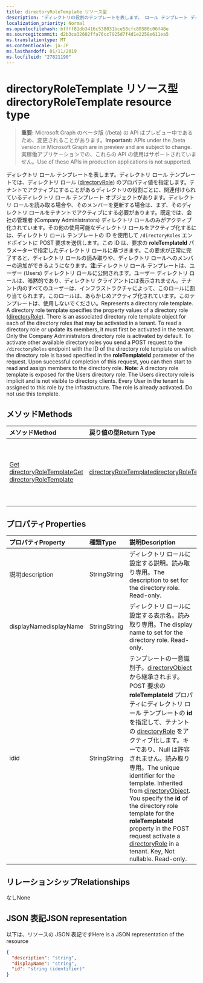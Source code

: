 ```yaml
---
title: directoryRoleTemplate リソース型
description: 'ディレクトリの役割のテンプレートを表します。 ロール テンプレート ディレクトリは、ディレクトリの役割 (directoryRole) のプロパティ値を指定します。 テナントでアクティブにすることがあるディレクトリの役割ごとに、関連付けられているディレクトリ ロール テンプレート オブジェクトがあります。 ディレクトリのロールの読み取りや、そのメンバーにする必要があります最初でアクティブにするテナントです。 会社の管理者のディレクトリの役割のみが既定でアクティブにします。 POST 要求を送信するその他の利用可能なディレクトリの役割を有効にするのには、`/directoryRoles`の要求の**roleTemplateId**パラメーターで指定されたディレクトリの役割の基になるディレクトリ ロール テンプレートの ID を持つエンドポイントです。 この要求の完了時に読み取りとディレクトリのロールにメンバーを割り当てるし、開始できます。 **注**: このロールに、ユーザー ディレクトリのディレクトリの役割のテンプレートが公開されています。 ユーザー ディレクトリの役割は、暗黙の型がクライアントのディレクトリに表示されていません。 テナントのすべてのユーザーは、インフラストラクチャによって、このロールに割り当てられます。 ロールが既にアクティブになっています。 このテンプレートを使用しません。'
localization_priority: Normal
ms.openlocfilehash: bffff81db3416c538031bce58cfc80580c06f48e
ms.sourcegitcommit: d2b3ca32602ffa76cc7925d7f4d1e2258e611ea5
ms.translationtype: MT
ms.contentlocale: ja-JP
ms.lasthandoff: 01/11/2019
ms.locfileid: "27821190"
---
```

# <a name="directoryroletemplate-resource-type"></a><span data-ttu-id="2e3a2-114">directoryRoleTemplate リソース型</span><span class="sxs-lookup"><span data-stu-id="2e3a2-114">directoryRoleTemplate resource type</span></span>

> <span data-ttu-id="2e3a2-115">**重要:** Microsoft Graph のベータ版 (/beta) の API はプレビュー中であるため、変更されることがあります。</span><span class="sxs-lookup"><span data-stu-id="2e3a2-115">**Important:** APIs under the /beta version in Microsoft Graph are in preview and are subject to change.</span></span> <span data-ttu-id="2e3a2-116">実稼働アプリケーションでの、これらの API の使用はサポートされていません。</span><span class="sxs-lookup"><span data-stu-id="2e3a2-116">Use of these APIs in production applications is not supported.</span></span>

<span data-ttu-id="2e3a2-p103">ディレクトリ ロール テンプレートを表します。ディレクトリ ロール テンプレートでは、ディレクトリ ロール ([directoryRole](directoryrole.md)) のプロパティ値を指定します。テナントでアクティブにすることがあるディレクトリの役割ごとに、関連付けられているディレクトリ ロール テンプレート オブジェクトがあります。ディレクトリ ロールを読み取る場合や、そのメンバーを更新する場合は、まず、そのディレクトリ ロールをテナントでアクティブにする必要があります。既定では、会社の管理者 (Company Administrators) ディレクトリ ロールのみがアクティブ化されています。その他の使用可能なディレクトリ ロールをアクティブ化するには、ディレクトリ ロール テンプレートの ID を使用して `/directoryRoles` エンドポイントに POST 要求を送信します。この ID は、要求の **roleTemplateId** パラメーターで指定したディレクトリ ロールに基づきます。この要求が正常に完了すると、ディレクトリ ロールの読み取りや、ディレクトリ ロールへのメンバーの追加ができるようになります。**注**:ディレクトリ ロール テンプレートは、ユーザー (Users) ディレクトリ ロールに公開されます。ユーザー ディレクトリ ロールは、暗黙的であり、ディレクトリ クライアントには表示されません。テナント内のすべてのユーザーは、インフラストラクチャによって、このロールに割り当てられます。このロールは、あらかじめアクティブ化されています。このテンプレートは、使用しないでください。</span><span class="sxs-lookup"><span data-stu-id="2e3a2-p103">Represents a directory role template. A directory role template specifies the property values of a directory role ([directoryRole](directoryrole.md)). There is an associated directory role template object for each of the directory roles that may be activated in a tenant. To read a directory role or update its members, it must first be activated in the tenant. Only the Company Administrators directory role is activated by default. To activate other available directory roles you send a POST request to the `/directoryRoles` endpoint with the ID of the directory role template on which the directory role is based specified in the **roleTemplateId** parameter of the request. Upon successful completion of this request, you can then start to read and assign members to the directory role. **Note**: A directory role template is exposed for the Users directory role. The Users directory role is implicit and is not visible to directory clients. Every User in the tenant is assigned to this role by the infrastructure. The role is already activated. Do not use this template.</span></span>


## <a name="methods"></a><span data-ttu-id="2e3a2-129">メソッド</span><span class="sxs-lookup"><span data-stu-id="2e3a2-129">Methods</span></span>

| <span data-ttu-id="2e3a2-130">メソッド</span><span class="sxs-lookup"><span data-stu-id="2e3a2-130">Method</span></span>       | <span data-ttu-id="2e3a2-131">戻り値の型</span><span class="sxs-lookup"><span data-stu-id="2e3a2-131">Return Type</span></span>  |<span data-ttu-id="2e3a2-132">説明</span><span class="sxs-lookup"><span data-stu-id="2e3a2-132">Description</span></span>|
|:---------------|:--------|:----------|
|[<span data-ttu-id="2e3a2-133">Get directoryRoleTemplate</span><span class="sxs-lookup"><span data-stu-id="2e3a2-133">Get directoryRoleTemplate</span></span>](../api/directoryroletemplate-get.md) | [<span data-ttu-id="2e3a2-134">directoryRoleTemplate</span><span class="sxs-lookup"><span data-stu-id="2e3a2-134">directoryRoleTemplate</span></span>](directoryroletemplate.md) |<span data-ttu-id="2e3a2-135">directoryRoleTemplate オブジェクトのプロパティとリレーションシップを読み取ります。</span><span class="sxs-lookup"><span data-stu-id="2e3a2-135">Read properties and relationships of directoryRoleTemplate object.</span></span>|

## <a name="properties"></a><span data-ttu-id="2e3a2-136">プロパティ</span><span class="sxs-lookup"><span data-stu-id="2e3a2-136">Properties</span></span>
| <span data-ttu-id="2e3a2-137">プロパティ</span><span class="sxs-lookup"><span data-stu-id="2e3a2-137">Property</span></span>     | <span data-ttu-id="2e3a2-138">種類</span><span class="sxs-lookup"><span data-stu-id="2e3a2-138">Type</span></span>   |<span data-ttu-id="2e3a2-139">説明</span><span class="sxs-lookup"><span data-stu-id="2e3a2-139">Description</span></span>|
|:---------------|:--------|:----------|
|<span data-ttu-id="2e3a2-140">説明</span><span class="sxs-lookup"><span data-stu-id="2e3a2-140">description</span></span>|<span data-ttu-id="2e3a2-141">String</span><span class="sxs-lookup"><span data-stu-id="2e3a2-141">String</span></span>|<span data-ttu-id="2e3a2-p104">ディレクトリ ロールに設定する説明。読み取り専用。</span><span class="sxs-lookup"><span data-stu-id="2e3a2-p104">The description to set for the directory role. Read-only.</span></span>|
|<span data-ttu-id="2e3a2-144">displayName</span><span class="sxs-lookup"><span data-stu-id="2e3a2-144">displayName</span></span>|<span data-ttu-id="2e3a2-145">String</span><span class="sxs-lookup"><span data-stu-id="2e3a2-145">String</span></span>|<span data-ttu-id="2e3a2-p105">ディレクトリ ロールに設定する表示名。読み取り専用。</span><span class="sxs-lookup"><span data-stu-id="2e3a2-p105">The display name to set for the directory role. Read-only.</span></span> |
|<span data-ttu-id="2e3a2-148">id</span><span class="sxs-lookup"><span data-stu-id="2e3a2-148">id</span></span>|<span data-ttu-id="2e3a2-149">String</span><span class="sxs-lookup"><span data-stu-id="2e3a2-149">String</span></span>|<span data-ttu-id="2e3a2-p106">テンプレートの一意識別子。[directoryObject](directoryobject.md) から継承されます。POST 要求の **roleTemplateId** プロパティにディレクトリ ロール テンプレートの **id** を指定して、テナントの [directoryRole](directoryrole.md) をアクティブ化します。キーであり、Null は許容されません。読み取り専用。</span><span class="sxs-lookup"><span data-stu-id="2e3a2-p106">The unique identifier for the template. Inherited from [directoryObject](directoryobject.md). You specify the **id** of the directory role template for the **roleTemplateId** property in the POST request activate a [directoryRole](directoryrole.md) in a tenant. Key, Not nullable. Read-only.</span></span>|

## <a name="relationships"></a><span data-ttu-id="2e3a2-155">リレーションシップ</span><span class="sxs-lookup"><span data-stu-id="2e3a2-155">Relationships</span></span>
<span data-ttu-id="2e3a2-156">なし</span><span class="sxs-lookup"><span data-stu-id="2e3a2-156">None</span></span>



## <a name="json-representation"></a><span data-ttu-id="2e3a2-157">JSON 表記</span><span class="sxs-lookup"><span data-stu-id="2e3a2-157">JSON representation</span></span>

<span data-ttu-id="2e3a2-158">以下は、リソースの JSON 表記です</span><span class="sxs-lookup"><span data-stu-id="2e3a2-158">Here is a JSON representation of the resource</span></span>

<!-- {
  "blockType": "resource",
  "optionalProperties": [

  ],
  "keyProperty": "id",
  "@odata.type": "microsoft.graph.directoryRoleTemplate"
}-->

```json
{
  "description": "string",
  "displayName": "string",
  "id": "string (identifier)"
}

```

<!-- uuid: 8fcb5dbc-d5aa-4681-8e31-b001d5168d79
2015-10-25 14:57:30 UTC -->
<!-- {
  "type": "#page.annotation",
  "description": "directoryRoleTemplate resource",
  "keywords": "",
  "section": "documentation",
  "tocPath": ""
}-->
